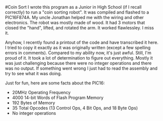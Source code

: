 #Coin Sort
I wrote this program as a Junior in High School (if I recall correctly) to run a "coin sorting robot". It was compiled and flashed to a PIC16F874A. My uncle Jonathan helped me with the wiring and other electronics. The robot was mostly made of wood. It had 3 motors that closed the "hand", lifted, and rotated the arm. It worked flawlessley. I miss it. 

Anyhow, I recently found a printout of the code and have transcribed it here. I tried to copy it exactly as it was originally written (except a few spelling errors in comments). Compared to my ability now, it's just awful. Still, I'm proud of it. It took a lot of determination to figure out everything. Mostly it was just challenging because there were no integer operations and there was no output. If something went wrong I just had to read the assembly and try to see what it was doing.

Just for fun, here are some facts about the PIC16:

- 20MHz Operating Frequency
- 4000 14-bit Words of Flash Program Memory
- 192 Bytes of Memory
- 35 Total Opcodes (13 Control Ops, 4 Bit Ops, and 18 Byte Ops)
- No integer operations
